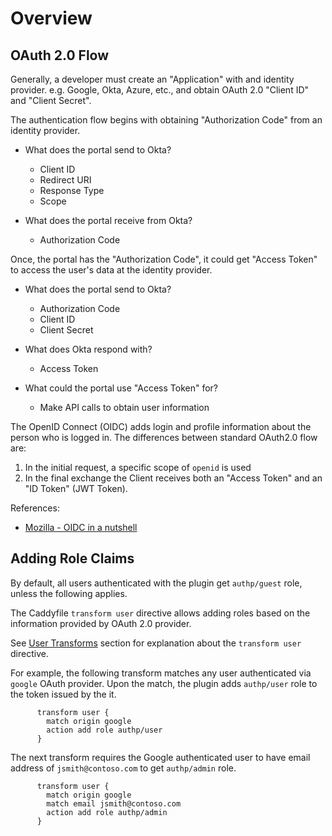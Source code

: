 # Overview

## OAuth 2.0 Flow

Generally, a developer must create an "Application" with and identity provider.
e.g. Google, Okta, Azure, etc., and obtain OAuth 2.0 "Client ID" and
"Client Secret".

The authentication flow begins with obtaining "Authorization Code" from an
identity provider.

* What does the portal send to Okta?
  - Client ID
  - Redirect URI
  - Response Type
  - Scope

* What does the portal receive from Okta?
  - Authorization Code

Once, the portal has the "Authorization Code", it could get "Access Token"
to access the user's data at the identity provider.

* What does the portal send to Okta?
  - Authorization Code
  - Client ID
  - Client Secret

* What does Okta respond with?
  - Access Token

* What could the portal use "Access Token" for?
  -  Make API calls to obtain user information

The OpenID Connect (OIDC) adds login and profile information about the person
who is logged in. The differences between standard OAuth2.0 flow are:

1. In the initial request, a specific scope of `openid` is used
2. In the final exchange the Client receives both an "Access Token" and an "ID Token" (JWT Token).

References:
* [Mozilla - OIDC in a nutshell](https://infosec.mozilla.org/guidelines/iam/openid_connect.html#oidc-in-a-nutshell)


## Adding Role Claims

By default, all users authenticated with the plugin get `authp/guest`
role, unless the following applies.

The Caddyfile `transform user` directive allows adding roles based on the
information provided by OAuth 2.0 provider.

See [User Transforms](#user-transforms) section for explanation about
the `transform user` directive.

For example, the following transform matches any user authenticated
via `google` OAuth provider. Upon the match, the plugin adds `authp/user`
role to the token issued by the it.

```
      transform user {
        match origin google
        action add role authp/user
      }
```

The next transform requires the Google authenticated user to have
email address of `jsmith@contoso.com` to get `authp/admin` role.


```
      transform user {
        match origin google
        match email jsmith@contoso.com
        action add role authp/admin
      }
```
